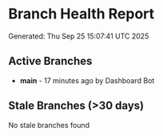# Branch Health Report
Generated: Thu Sep 25 15:07:41 UTC 2025

## Active Branches
- **main** - 17 minutes ago by Dashboard Bot

## Stale Branches (>30 days)
No stale branches found
